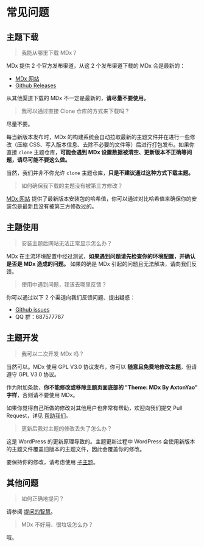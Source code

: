 # 常见问题

## 主题下载

> 我能从哪里下载 MDx？

MDx 提供 2 个官方发布渠道，从这 2 个发布渠道下载的 MDx 会是最新的：

- [MDx 网站](https://mdx.flyhigher.top)
- [Github Releases](https://github.com/yrccondor/mdx/releases/)

从其他渠道下载的 MDx 不一定是最新的，**请尽量不要使用。**

> 我可以通过直接 Clone 仓库的方式来下载吗？

尽量不要。

每当新版本发布时，MDx 的构建系统会自动拉取最新的主题文件并在进行一些修改（压缩 CSS、写入版本信息、去除不必要的文件等）后进行打包发布。如果你直接 `clone` 主题仓库，**可能会遇到 MDx 设置数据被清空、更新版本不正确等问题，请尽可能不要这么做。**

当然，我们并非不你允许 `clone` 主题仓库，**只是不建议通过这种方式下载主题。**

> 如何确保我下载的主题没有被第三方修改？

[MDx 网站](https://mdx.flyhigher.top) 提供了最新版本安装包的哈希值，你可以通过对比哈希值来确保你的安装包是最新且没有被第三方修改过的。

## 主题使用

> 安装主题后网站无法正常显示怎么办？

MDx 在主流环境配置中经过测试，**如果遇到问题请先检查你的环境配置，并确认是否是 MDx 造成的问题。** 如果的确是 MDx 引起的问题且无法解决，请向我们反馈。

> 使用中遇到问题，我该去哪里反馈？

你可以通过以下 2 个渠道向我们反馈问题、提出疑惑：

- [Github issues](https://github.com/yrccondor/mdx/issues)
- QQ 群：687577787

## 主题开发

> 我可以二次开发 MDx 吗？

当然可以。MDx 使用 GPL V3.0 协议发布，你可以 **随意且免费地修改主题**，但请遵守 GPL V3.0 协议。

作为附加条款，**你不能修改或移除主题页面底部的 "Theme: MDx By AxtonYao" 字样**，否则请不要使用 MDx。

如果你觉得自己所做的修改对其他用户也非常有帮助，欢迎向我们提交 Pull Request，详见 [帮助我们](help-us.md)。

> 更新后我对主题的修改丢失了怎么办？

这是 WordPress 的更新原理导致的。主题更新过程中 WordPress 会使用新版本的主题文件覆盖旧版本的主题文件，因此会覆盖你的修改。

要保持你的修改，请考虑使用 [子主题](https://codex.wordpress.org/zh-cn:子主题)。

## 其他问题

> 如何正确地提问？

请参阅 [提问的智慧](https://github.com/ryanhanwu/How-To-Ask-Questions-The-Smart-Way/blob/master/README-zh_CN.md)。

> MDx 不好用、很垃圾怎么办？

哦。
